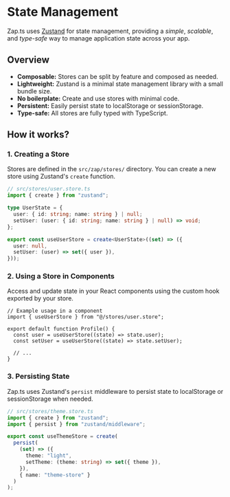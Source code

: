 # State Management

Zap.ts uses [Zustand](https://zustand-demo.pmnd.rs/) for state management, providing a _simple_, _scalable_, and _type-safe_ way to manage application state across your app.

## Overview

- **Composable:** Stores can be split by feature and composed as needed.
- **Lightweight:** Zustand is a minimal state management library with a small bundle size.
- **No boilerplate:** Create and use stores with minimal code.
- **Persistent:** Easily persist state to localStorage or sessionStorage.
- **Type-safe:** All stores are fully typed with TypeScript.

## How it works?

### 1. Creating a Store

Stores are defined in the `src/zap/stores/` directory. You can create a new store using Zustand's `create` function.

```ts
// src/stores/user.store.ts
import { create } from "zustand";

type UserState = {
  user: { id: string; name: string } | null;
  setUser: (user: { id: string; name: string } | null) => void;
};

export const useUserStore = create<UserState>((set) => ({
  user: null,
  setUser: (user) => set({ user }),
}));
```

### 2. Using a Store in Components

Access and update state in your React components using the custom hook exported by your store.

```tsx
// Example usage in a component
import { useUserStore } from "@/stores/user.store";

export default function Profile() {
  const user = useUserStore((state) => state.user);
  const setUser = useUserStore((state) => state.setUser);

  // ...
}
```

### 3. Persisting State

Zap.ts uses Zustand's `persist` middleware to persist state to localStorage or sessionStorage when needed.

```ts
// src/stores/theme.store.ts
import { create } from "zustand";
import { persist } from "zustand/middleware";

export const useThemeStore = create(
  persist(
    (set) => ({
      theme: "light",
      setTheme: (theme: string) => set({ theme }),
    }),
    { name: "theme-store" }
  )
);
```